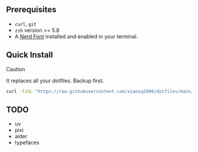 ## Prerequisites

- `curl`, `git`
- `zsh` version >= 5.8
- A [Nerd Font](https://www.nerdfonts.com/) installed and enabled in your terminal.

## Quick Install

> [!CAUTION]
> It replaces all your dotfiles. Backup first.

```sh
curl -fsSL "https://raw.githubusercontent.com/xiaosq2000/dotfiles/main/.sh_utils/install.sh" | bash -s -- --yes [--with-binaries]
```

## TODO

- uv
- pixi
- aider
- typefaces
